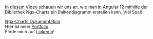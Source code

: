 <a href="https://youtu.be/fT-NpwuE1Lw">In diesem Video</a> schauen wir uns an, wie man in Angular 12 mithilfe der Bibliothek Ngx-Charts ein Balkendiagramm erstellen kann. Viel Spaß!
 
<a href="https://swimlane.gitbook.io/ngx-charts/">Ngx-Charts Dokumentation</a>
<br />
Hier ist mein <a href="https://mareikewendler.netlify.app/">Portfolio</a>.
<br />
Finde mich auf <a href="https://www.linkedin.com/in/mareike-wendler/">LinkedIn</a>!

